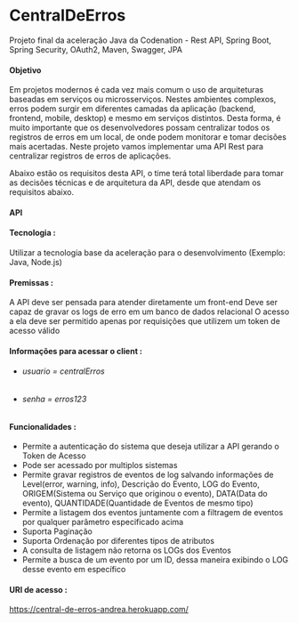 # CentralDeErros 
Projeto final da aceleração Java da Codenation - Rest API, Spring Boot, Spring Security, OAuth2, Maven, Swagger, JPA 

#### Objetivo

Em projetos modernos é cada vez mais comum o uso de arquiteturas baseadas em serviços ou microsserviços. Nestes ambientes complexos, erros podem surgir em diferentes camadas da aplicação (backend, frontend, mobile, desktop) e mesmo em serviços distintos. Desta forma, é muito importante que os desenvolvedores possam centralizar todos os registros de erros em um local, de onde podem monitorar e tomar decisões mais acertadas. Neste projeto vamos implementar uma API Rest para centralizar registros de erros de aplicações.

Abaixo estão os requisitos desta API, o time terá total liberdade para tomar as decisões técnicas e de arquitetura da API, desde que atendam os requisitos abaixo.
#### API  
#### Tecnologia : 

Utilizar a tecnologia base da aceleração para o desenvolvimento (Exemplo: Java, Node.js)

#### Premissas : 

A API deve ser pensada para atender diretamente um front-end
Deve ser capaz de gravar os logs de erro em um banco de dados relacional
O acesso a ela deve ser permitido apenas por requisições que utilizem um token de acesso válido

#### Informações para acessar o client :
- ###### usuario = centralErros
- ###### senha = erros123

#### Funcionalidades :

- Permite a autenticação do sistema que deseja utilizar a API gerando o Token de Acesso
- Pode ser acessado por multiplos sistemas
- Permite gravar registros de eventos de log salvando informações de Level(error, warning, info), Descrição do Evento, LOG do Evento, ORIGEM(Sistema ou Serviço que originou o evento), DATA(Data do evento), QUANTIDADE(Quantidade de Eventos de mesmo tipo)
- Permite a listagem dos eventos juntamente com a filtragem de eventos por qualquer parâmetro especificado acima
- Suporta Paginação
- Suporta Ordenação por diferentes tipos de atributos
- A consulta de listagem não retorna os LOGs dos Eventos
- Permite a busca de um evento por um ID, dessa maneira exibindo o LOG desse evento em específico

#### URI de acesso :
https://central-de-erros-andrea.herokuapp.com/
